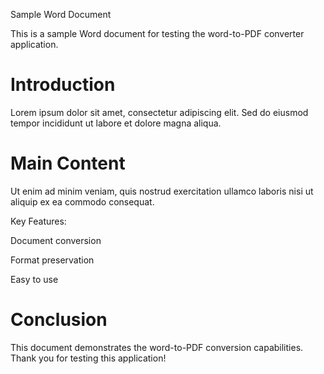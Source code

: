 Sample Word Document

This is a sample Word document for testing the word-to-PDF converter application.

# Introduction

Lorem ipsum dolor sit amet, consectetur adipiscing elit. Sed do eiusmod tempor incididunt ut labore et dolore magna aliqua.

# Main Content

Ut enim ad minim veniam, quis nostrud exercitation ullamco laboris nisi ut aliquip ex ea commodo consequat.

Key Features:

Document conversion

Format preservation

Easy to use

# Conclusion

This document demonstrates the word-to-PDF conversion capabilities. Thank you for testing this application!